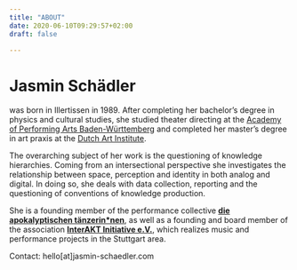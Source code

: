 ```yaml
---
title: "ABOUT"
date: 2020-06-10T09:29:57+02:00
draft: false

---
```


# Jasmin Schädler

was born in Illertissen in 1989. After completing her bachelor’s degree in physics and cultural studies, she studied theater directing at the [Academy of Performing Arts Baden-Württemberg](https://adk-bw.de/) and completed her master’s degree in art praxis at the [Dutch Art Institute](https://dutchartinstitute.eu/).  

The overarching subject of her work is the questioning of knowledge hierarchies. Coming from an intersectional perspective she investigates the relationship between space, perception and identity in both analog and digital. In doing so, she deals with data collection, reporting and the questioning of conventions of knowledge production.

She is a founding member of the performance collective [**die apokalyptischen tänzerin*nen**](https://www.apocalypse.dance), as well as a founding and board member of the association [**InterAKT Initiative e.V.**](https://www.interakt-initiative.com), which realizes music and performance projects in the Stuttgart area.

Contact: hello[at]jasmin-schaedler.com